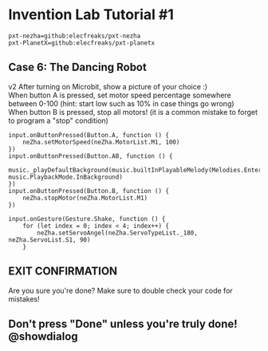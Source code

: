# Invention Lab Tutorial #1

```package
pxt-nezha=github:elecfreaks/pxt-nezha
pxt-PlanetX=github:elecfreaks/pxt-planetx
```

## Case 6: The Dancing Robot
v2
After turning on Microbit, show a picture of your choice :)<br>
When button A is pressed, set motor speed percentage somewhere between 0-100 (hint: start low such as 10% in case things go wrong) <br>
When button B is pressed, stop all motors! (it is a common mistake to forget to program a "stop" condition)<br>

```blocks
input.onButtonPressed(Button.A, function () {
    neZha.setMotorSpeed(neZha.MotorList.M1, 100)
})
input.onButtonPressed(Button.AB, function () {
    music._playDefaultBackground(music.builtInPlayableMelody(Melodies.Entertainer), music.PlaybackMode.InBackground)
})
input.onButtonPressed(Button.B, function () {
    neZha.stopMotor(neZha.MotorList.M1)
})
```


```ghost
input.onGesture(Gesture.Shake, function () {
    for (let index = 0; index < 4; index++) {
        neZha.setServoAngel(neZha.ServoTypeList._180, neZha.ServoList.S1, 90)
    }
```

## EXIT CONFIRMATION
Are you sure you're done? 
Make sure to double check your code for mistakes!

## Don't press "Done" unless you're truly done! @showdialog
